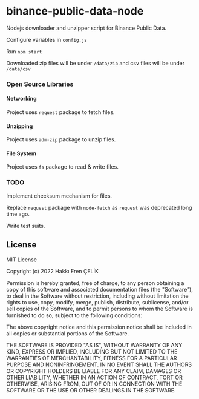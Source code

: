 # binance-public-data-node

Nodejs downloader and unzipper script for Binance Public Data.

Configure variables in `config.js`

Run `npm start`

Downloaded zip files will be under `/data/zip` and csv files will be under `/data/csv`

### Open Source Libraries

#### Networking

Project uses `request` package to fetch files.

#### Unzipping

Project uses `adm-zip` package to unzip files.

#### File System

Project uses `fs` package to read & write files.

### TODO

Implement checksum mechanism for files.

Replace `request` package with `node-fetch` as `request` was deprecated long time ago.

Write test suits.

## License

MIT License

Copyright (c) 2022 Hakkı Eren ÇELİK

Permission is hereby granted, free of charge, to any person obtaining a copy
of this software and associated documentation files (the "Software"), to deal
in the Software without restriction, including without limitation the rights
to use, copy, modify, merge, publish, distribute, sublicense, and/or sell
copies of the Software, and to permit persons to whom the Software is
furnished to do so, subject to the following conditions:

The above copyright notice and this permission notice shall be included in all
copies or substantial portions of the Software.

THE SOFTWARE IS PROVIDED "AS IS", WITHOUT WARRANTY OF ANY KIND, EXPRESS OR
IMPLIED, INCLUDING BUT NOT LIMITED TO THE WARRANTIES OF MERCHANTABILITY,
FITNESS FOR A PARTICULAR PURPOSE AND NONINFRINGEMENT. IN NO EVENT SHALL THE
AUTHORS OR COPYRIGHT HOLDERS BE LIABLE FOR ANY CLAIM, DAMAGES OR OTHER
LIABILITY, WHETHER IN AN ACTION OF CONTRACT, TORT OR OTHERWISE, ARISING FROM,
OUT OF OR IN CONNECTION WITH THE SOFTWARE OR THE USE OR OTHER DEALINGS IN THE
SOFTWARE.
